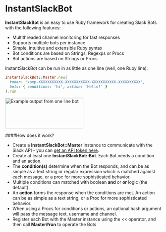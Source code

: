 # InstantSlackBot

**InstantSlackBot** is an easy to use Ruby framework for creating Slack Bots with the following features:
- Multithreaded channel monitoring for fast responses
- Supports multiple bots per instance
- Simple, intuitive and extensible Ruby syntax
- Bot conditions are based on Strings, Regexps or Procs
- Bot actions are based on Strings or Procs

InstantSlackBot can be run in as little as one line (well, one Ruby line):

```ruby
InstantSlackBot::Master.new(
  token: 'xoxp-XXXXXXXXXXX-XXXXXXXXXXX-XXXXXXXXXXX-XXXXXXXXXX', 
  bots: { conditions: 'hi', action: 'Hello!' }
).run
```
<img src="https://raw.githubusercontent.com/robzr/instant-slack-bot/master/examples/pics/one_line_slack.png" 
  alt="Example output from one line bot" height=98 width=252>

####How does it work?
* Create a **InstantSlackBot::Master** instance to communicate with the Slack API - you can 
[get an API token here](https://api.slack.com/docs/oauth-test-tokens).
* Create at least one **InstantSlackBot::Bot**. Each Bot needs a condition and an action.
* The **condition(s)** determine when the Bot responds, and can be as simple as a text string or 
  regular expression which is matched against each message, or a proc for more sophisticated behavior.
* Multiple conditions can matched with boolean **and** or **or** logic (the default).
* An **action** forms the response when the conditions are met. An action can be as simple as a text string, or a 
  Proc for more sophisticated behavior.
* When using a Procs for conditions or actions, an optional hash argument will pass the message text, username and channel.
* Register each Bot with the Master instance using the << operator, and then call **Master#run** to operate the Bots.
